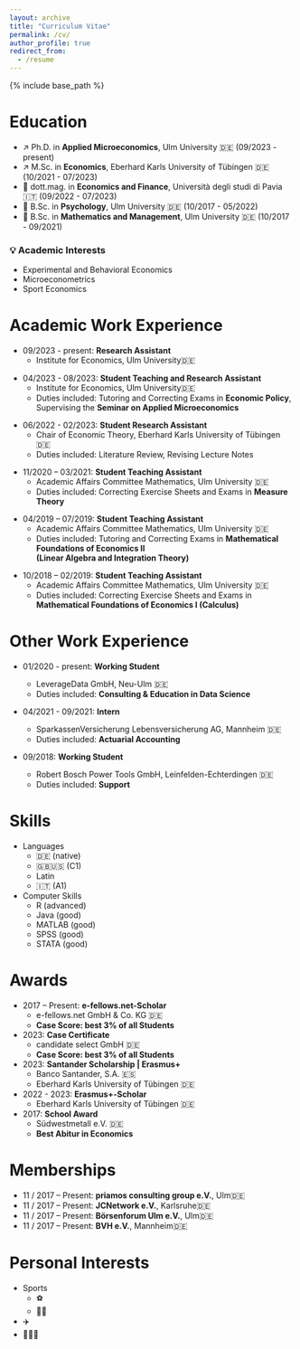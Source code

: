 ```yaml
---
layout: archive
title: "Curriculum Vitae"
permalink: /cv/
author_profile: true
redirect_from:
  - /resume
---
```


{% include base_path %}

Education
======
* ↗️ Ph.D. in **Applied Microeconomics**, Ulm University 🇩🇪 (09/2023 - present) <br />
* ↗️ M.Sc. in **Economics**, Eberhard Karls University of Tübingen 🇩🇪 (10/2021 - 07/2023) <br />
* 🏦 dott.mag. in **Economics and Finance**, Università degli studi di Pavia 🇮🇹 (09/2022 - 07/2023) <br /> 
* 🧠 B.Sc. in **Psychology**, Ulm University 🇩🇪 (10/2017 - 05/2022) <br /> 
* 💯 B.Sc. in **Mathematics and Management**, Ulm University 🇩🇪 (10/2017 - 09/2021) <br /> 


### 💡 Academic Interests ###
* Experimental and Behavioral Economics 
* Microeconometrics 
* Sport Economics 


Academic Work Experience
======
* 09/2023 - present: **Research Assistant**
  * Institute for Economics, Ulm University🇩🇪

<!---
  * Supervisor: Professor Dr. Georg Gebhardt 
-->

* 04/2023 - 08/2023: **Student Teaching and Research Assistant**
  * Institute for Economics, Ulm University🇩🇪
  * Duties included: Tutoring and Correcting Exams in **Economic Policy**,<br />
  Supervising the **Seminar on Applied Microeconomics** <br /> 

<!---
  * Head of Institute: Professor Dr. Georg Gebhardt 
-->

* 06/2022 - 02/2023: **Student Research Assistant**
  * Chair of Economic Theory, Eberhard Karls University of Tübingen 🇩🇪
  * Duties included: Literature Review, Revising Lecture Notes <br /> 

<!---
  * Head of Chair: Professor Dr. Manfred Stadler 
-->

* 11/2020 – 03/2021: **Student Teaching Assistant** 
  * Academic Affairs Committee Mathematics, Ulm University 🇩🇪
  * Duties included: Correcting Exercise Sheets and Exams in **Measure Theory** <br /> 

<!---
  * Supervisor: Professor Dr. Emil Wiedemann, Dr. Dennis Gallenmüller 
-->

* 04/2019 – 07/2019: **Student Teaching Assistant** 
  * Academic Affairs Committee Mathematics, Ulm University 🇩🇪
  * Duties included: Tutoring and Correcting Exams in **Mathematical Foundations of Economics II <br /> (Linear Algebra and Integration Theory)** <br /> 

<!---
  * Supervisor: Dr. Gerhard Baur, Dr. Dennis Gallenmüller 
-->  

* 10/2018 – 02/2019: **Student Teaching Assistant** 
  * Academic Affairs Committee Mathematics, Ulm University 🇩🇪
  * Duties included: Correcting Exercise Sheets and Exams in **Mathematical Foundations of Economics I (Calculus)** <br /> 

<!---
  * Supervisor: Professor Dr. Rico Zacher, Dr. Frederic Weber
-->    

Other Work Experience
======
* 01/2020 - present: **Working Student**
  * LeverageData GmbH, Neu-Ulm 🇩🇪
  * Duties included: **Consulting & Education in Data Science**

* 04/2021 - 09/2021: **Intern**
  * SparkassenVersicherung Lebensversicherung AG, Mannheim 🇩🇪
  * Duties included: **Actuarial Accounting**

* 09/2018: **Working Student**
  * Robert Bosch Power Tools GmbH, Leinfelden-Echterdingen 🇩🇪
  * Duties included: **Support**
  
Skills
======
* Languages
  * 🇩🇪 (native)
  * 🇬🇧🇺🇸 (C1)
  * Latin
  * 🇮🇹 (A1)
* Computer Skills
  * R (advanced)
  * Java (good)
  * MATLAB (good)
  * SPSS (good)
  * STATA (good)

Awards
======
* 2017 – Present: **e-fellows.net-Scholar**
  * e-fellows.net GmbH & Co. KG 🇩🇪
  * **Case Score: best 3% of all Students**
* 2023: **Case Certificate**
  * candidate select GmbH 🇩🇪
  * **Case Score: best 3% of all Students**
* 2023: **Santander Scholarship | Erasmus+**
  * Banco Santander, S.A. 🇪🇸
  * Eberhard Karls University of Tübingen 🇩🇪
* 2022 - 2023: **Erasmus+-Scholar**
  * Eberhard Karls University of Tübingen 🇩🇪
* 2017: **School Award**
  * Südwestmetall e.V. 🇩🇪
  * **Best Abitur in Economics**
  
Memberships
======
* 11 / 2017 – Present: **priamos consulting group e.V.**, Ulm🇩🇪
* 11 / 2017 – Present: **JCNetwork e.V.**, Karlsruhe🇩🇪
* 11 / 2017 – Present: **Börsenforum Ulm e.V.**, Ulm🇩🇪
* 11 / 2017 – Present: **BVH e.V.**, Mannheim🇩🇪

Personal Interests
======
* Sports
  * ⚽️
  * 🏊🏻
* ✈️
* 👨🏼‍🍳



<!---
#### Fun Facts #### 
-->



